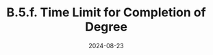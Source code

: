 ---
slug: /pages/vi-policies-for-middlebury-institute-online/vi-b-academic-policies/b-5-grades-credits-academic-policies/b-5-f-time-limit-for-completion
title: B.5.f. Time Limit for Completion of Degree
date: 2024-08-23
---